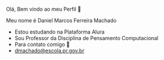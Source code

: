 Olá, Bem vindo ao meu Perfil 💙

Meu nome é Daniel Marcos Ferreira Machado
- Estou estudando na Plataforma Alura
- Sou Professor da Disciplina de Pensamento Computacional
- Para contato comigo 📧
- dmachado@escola.pr.gov.br
